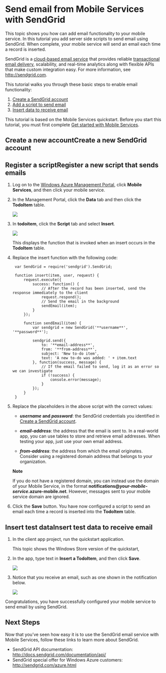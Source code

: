 <properties linkid="develop-mobile-tutorials-send-email-with-sendgrid" urlDisplayName="Send Email Using SendGrid" pageTitle="Send email using SendGrid - Windows Azure Mobile Services" Title="Send email using SendGrid - Windows Azure Mobile Services" metaKeywords="Windows Azure SendGrid, SendGrid service, Azure emailing, mobile services email" Description="Learn how to use the SendGrid service to send email from your Windows Azure Mobile Services app." metaCanonical="" disqusComments="1" umbracoNaviHide="1" />



# Send email from Mobile Services with SendGrid

This topic shows you how can add email functionality to your mobile service. In this tutorial you add server side scripts to send email using SendGrid. When complete, your mobile service will send an email each time a record is inserted.

SendGrid is a [cloud-based email service] that provides reliable [transactional email delivery], scalability, and real-time analytics along with flexible APIs that make custom integration easy. For more information, see <http://sendgrid.com>.

This tutorial walks you through these basic steps to enable email functionality:

1. [Create a SendGrid account]
2. [Add a script to send email]
3. [Insert data to receive email]

This tutorial is based on the Mobile Services quickstart. Before you start this tutorial, you must first complete [Get started with Mobile Services]. 

<h2><a name="sign-up"></a><span class="short-header">Create a new account</span>Create a new SendGrid account</h2>

<div chunk="../../Shared/Chunks/sendgrid-sign-up.md" />

<h2><a name="add-script"></a><span class="short-header">Register a script</span>Register a new script that sends emails</h2>

1. Log on to the [Windows Azure Management Portal], click **Mobile Services**, and then click your mobile service.

2. In the Management Portal, click the **Data** tab and then click the **TodoItem** table. 

   ![][1]

3. In **todoitem**, click the **Script** tab and select **Insert**.
   
   ![][2]

   This displays the function that is invoked when an insert occurs in the **TodoItem** table.

4. Replace the insert function with the following code:

        var SendGrid = require('sendgrid').SendGrid;
        
        function insert(item, user, request) {    
            request.execute({
                success: function() {
                    // After the record has been inserted, send the response immediately to the client
                    request.respond();
                    // Send the email in the background
                    sendEmail(item);
                }
            });

            function sendEmail(item) {
                var sendgrid = new SendGrid('**username**', '**password**');       
                
                sendgrid.send({
                    to: '**email-address**',
                    from: '**from-address**',
                    subject: 'New to-do item',
                    text: 'A new to-do was added: ' + item.text
                }, function(success, message) {
                    // If the email failed to send, log it as an error so we can investigate
                    if (!success) {
                        console.error(message);
                    }
                });
            }
        }

5. Replace the placeholders in the above script with the correct values:

	- **_username_ and _password_**: the SendGrid credentials you identified in [Create a SendGrid account].

	- **_email-address_**: the address that the email is sent to. In a real-world app, you can use tables to store and retrieve email addresses. When testing your app, just use your own email address.

	- **_from-address_**: the address from which the email originates. Consider using a registered domain address that belongs to your organization. 

     <div class="dev-callout"><b>Note</b>
     <p>If you do not have a registered domain, you can instead use the domain of your Mobile Service, in the format <strong>notifications@<i>your-mobile-service</i>.azure-mobile.net</strong>. However, messages sent to your mobile service domain are ignored.</p>
    </div> 

6. Click the **Save** button. You have now configured a script to send an email each time a record is inserted into the **TodoItem** table.

<h2><a name="insert-data"></a><span class="short-header">Insert test data</span>Insert test data to receive email</h2>

1. In the client app project, run the quickstart application. 

   This topic shows the Windows Store version of the quickstart,

2. In the app, type text in **Insert a TodoItem**, and then click **Save**.

   ![][3]

3. Notice that you receive an email, such as one shown in the notification below. 

   ![][4]

Congratulations, you have successfully configured your mobile service to send email by using SendGrid.

## <a name="nextsteps"> </a>Next Steps

Now that you’ve seen how easy it is to use the SendGrid email service with Mobile Services, follow
these links to learn more about SendGrid.

-   SendGrid API documentation:
    <http://docs.sendgrid.com/documentation/api/>
-   SendGrid special offer for Windows Azure customers:
    <http://sendgrid.com/azure.html>

<!-- Anchors. -->
[Create a SendGrid account]: #sign-up
[Add a script to send email]: #add-script
[Insert data to receive email]: #insert-data

<!-- Images. -->
[1]: ../Media/mobile-portal-data-tables.png
[2]: ../Media/mobile-insert-script-push2.png
[3]: ../Media/mobile-quickstart-push1.png
[4]: ../Media/mobile-receive-email.png

<!-- URLs. -->
[Get started with Mobile Services]: ./mobile-services-get-started.md
[sign up page]: http://sendgrid.com/azure.html
[Multiple User Credentials page]: http://sendgrid.com/credentials
[WindowsAzure.com]: http://www.windowsazure.com/
[Windows Azure Management Portal]: https://manage.windowsazure.com/
[http://sendgrid.com]: http://sendgrid.com/
[http://sendgrid.com/azure.html]: http://sendgrid.com/azure.html
[cloud-based email service]: http://sendgrid.com/solutions
[transactional email delivery]: http://sendgrid.com/transactional-email


